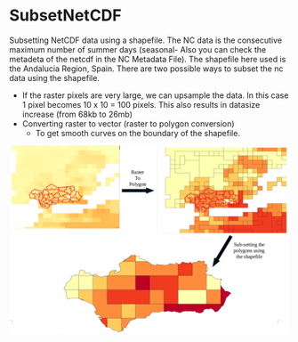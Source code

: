 # SubsetNetCDF
Subsetting NetCDF data using a shapefile. 
The NC data is the consecutive maximum number of summer days (seasonal- Also you can check the metadeta of the netcdf in the NC Metadata File).
The shapefile here used is the Andalucia Region, Spain.
There are two possible ways to subset the nc data using the shapefile.
- If the raster pixels are very large, we can upsample the data. In this case 1 pixel becomes 10 x 10 = 100 pixels. This also results in datasize increase (from 68kb to 26mb) 
- Converting raster to vector (raster to polygon conversion)  
   - To get smooth curves on the boundary of the shapefile. 
 
![Structure](Images/All3.png)
